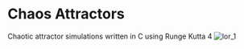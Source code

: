 # Chaos Attractors
Chaotic attractor simulations written in C using Runge Kutta 4
![lor_1](https://user-images.githubusercontent.com/118944151/212925639-2b639eb2-0d2a-4f01-9830-687e31a93918.png)
